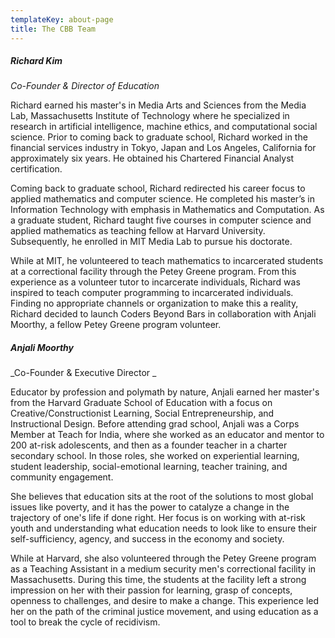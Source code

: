 ```yaml
---
templateKey: about-page
title: The CBB Team
---
```

##### Richard Kim

_Co-Founder & Director of Education_

Richard earned his master's in Media Arts and Sciences from the Media Lab, Massachusetts Institute of Technology where he specialized in research in artificial intelligence, machine ethics, and computational social science.  Prior to coming back to graduate school, Richard worked in the financial services industry in Tokyo, Japan and Los Angeles, California for approximately six years.  He obtained his Chartered Financial Analyst certification.  

Coming back to graduate school, Richard redirected his career focus to applied mathematics and computer science.  He completed his master’s in Information Technology with emphasis in Mathematics and Computation.  As a graduate student, Richard taught five courses in computer science and applied mathematics as teaching fellow at Harvard University. Subsequently, he enrolled in MIT Media Lab to pursue his doctorate.  

While at MIT, he volunteered to teach mathematics to incarcerated students at a correctional facility through the Petey Greene program.  From this experience as a volunteer tutor to incarcerate individuals, Richard was inspired to teach computer programming to incarcerated individuals.  Finding no appropriate channels or organization to make this a reality, Richard decided to launch Coders Beyond Bars in collaboration with Anjali Moorthy, a fellow Petey Greene program volunteer.




##### Anjali Moorthy

_Co-Founder & Executive Director_

Educator by profession and polymath by nature, Anjali earned her master's from the Harvard Graduate School of Education with a focus on Creative/Constructionist Learning, Social Entrepreneurship, and Instructional Design.  Before attending grad school, Anjali was a Corps Member at Teach for India, where she worked as an educator and mentor to 200 at-risk adolescents, and then as a founder teacher in a charter secondary school. In those roles, she worked on experiential learning, student leadership, social-emotional learning, teacher training, and community engagement.

She believes that education sits at the root of the solutions to most global issues like poverty, and it has the power to catalyze a change in the trajectory of one's life if done right. Her focus is on working with at-risk youth and understanding what education needs to look like to ensure their self-sufficiency, agency, and success in the economy and society.

While at Harvard, she also volunteered through the Petey Greene program as a Teaching Assistant in a medium security men's correctional facility in Massachusetts. During this time, the students at the facility left a strong impression on her with their passion for learning, grasp of concepts, openness to challenges, and desire to make a change. This experience led her on the path of the criminal justice movement, and using education as a tool to break the cycle of recidivism.
